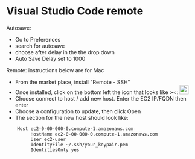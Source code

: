 Visual Studio Code remote
===========================
Autosave:
- Go to Preferences
- search for autosave
- choose after delay in the the drop down
- Auto Save Delay set to 1000

Remote: instructions below are for Mac
- From the market place, install "Remote - SSH"
- Once installed, click on the bottom left the icon that looks like ><: 
              <img style="display: inline-block" src="https://ms-vscode-remote.gallerycdn.vsassets.io/extensions/ms-vscode-remote/vscode-remote-extensionpack/0.17.0/1567632209042/Microsoft.VisualStudio.Services.Icons.Default" width="24" height="24">
- Choose connect to host / add new host. Enter the EC2 IP/FQDN then enter
- Choose a configuration to update, then click Open
- The section for the new host should look like:
```
    Host ec2-0-00-000-0.compute-1.amazonaws.com
         HostName ec2-0-00-000-0.compute-1.amazonaws.com
         User ec2-user
         IdentityFile ~/.ssh/your_keypair.pem
         IdentitiesOnly yes
```
